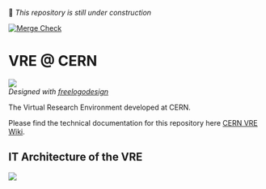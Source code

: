 :construction: *This repository is still under construction*

[![Merge Check](https://github.com/cern-vre/cern-vre/actions/workflows/merge-check.yml/badge.svg)](https://github.com/vre-hub/vre/actions/workflows/merge-check-paths.yml)
 
# VRE @ CERN

![](vre@CERN-logo.png)  
*Designed with [freelogodesign](https://www.freelogodesign.org/)*

The Virtual Research Environment developed at CERN.

Please find the technical documentation for this repository here [CERN VRE Wiki](https://github.com/cern-vre/cern-vre/wiki).

## IT Architecture of the VRE

![](architecture.png)
